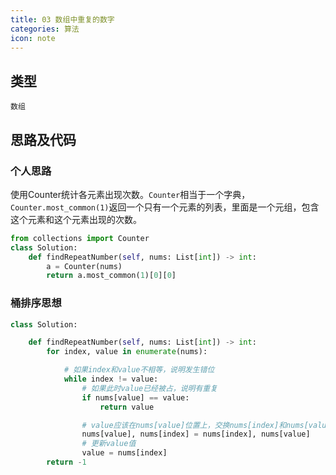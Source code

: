 ```yaml
---
title: 03 数组中重复的数字
categories: 算法
icon: note
---
```


## 类型

`数组`

## 思路及代码

### 个人思路

使用Counter统计各元素出现次数。`Counter`相当于一个字典，`Counter.most_common(1)`返回一个只有一个元素的列表，里面是一个元组，包含这个元素和这个元素出现的次数。

```python
from collections import Counter
class Solution:
    def findRepeatNumber(self, nums: List[int]) -> int:
        a = Counter(nums)
        return a.most_common(1)[0][0]
```

### 桶排序思想

```python
class Solution:

    def findRepeatNumber(self, nums: List[int]) -> int:
        for index, value in enumerate(nums):

            # 如果index和value不相等，说明发生错位
            while index != value:
                # 如果此时value已经被占，说明有重复
                if nums[value] == value:
                    return value

                # value应该在nums[value]位置上，交换nums[index]和nums[value]值
                nums[value], nums[index] = nums[index], nums[value]
                # 更新value值
                value = nums[index]
        return -1

```
